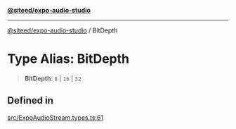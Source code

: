 [**@siteed/expo-audio-studio**](../README.md)

***

[@siteed/expo-audio-studio](../README.md) / BitDepth

# Type Alias: BitDepth

> **BitDepth**: `8` \| `16` \| `32`

## Defined in

[src/ExpoAudioStream.types.ts:61](https://github.com/deeeed/expo-audio-stream/blob/e63960be99f20b4ceb77356f18afa41197a63203/packages/expo-audio-studio/src/ExpoAudioStream.types.ts#L61)

